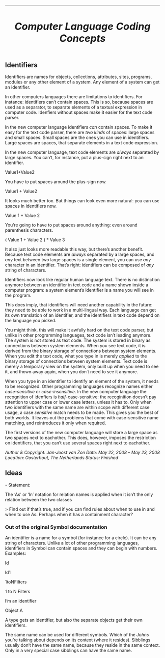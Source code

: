 ﻿|<h1>***Computer Language Coding Concepts***</h1>|
| - |
## **Identifiers**
Identifiers are names for objects, collections, attributes, sites, programs, modules or any other element of a system. Any element of a system can get an identifier.

In other computers languages there are limitations to identifiers. For instance: identifiers can’t contain spaces. This is so, because spaces are used as a separator, to separate elements of a textual expression in computer code. Idenfiers without spaces make it easier for the text code parser.

In the new computer language identifiers *can* contain spaces. To make it easy for the text code parser, there are *two kinds* of spaces: large spaces and small spaces. Small spaces are the ones you can use in identifiers. Large spaces are spaces, that separate elements in a text code expression.

In the new computer language, text code elements are *always* separated by large spaces. You can’t, for instance, put a plus-sign right next to an identifier.

Value1+Value2

You have to put spaces around the plus-sign now.

Value1  +  Value2

It looks much better too. But things can look even more natural: you can use spaces in identifiers now.

Value 1  +  Value 2

You’re going to have to put spaces around anything: even around parenthesis characters.

(  Value 1  +  Value 2  )  \*  Value 3

It also just looks more readable this way, but there’s another benefit. Because text code elements are *always* separated by a large spaces, and *any* text between two large spaces is a single element, you can use *any* character in an identifier. That’s right: identifiers can be composed of *any* string of characters.

Identifiers now look like regular human language text. There is no distinction anymore between an identifier in text code and a name shown inside a computer program: a system element’s identifier is a name you will see in the program.

This does imply, that identifiers will need another capability in the future: they need to be able to work in a multi-lingual way. Each language can get its own translation of an identifier, and the identifiers in text code depend on the language you picked.

You might think, this will make it awfully hard on the text code parser, but unlike in other programming languages, text code isn’t leading anymore. The system is not stored as text code. The system is stored in binary as connections between system elements. When you see text code, it is derived from the binary storage of connections between system elements. When you edit the text code, what you type in is merely *applied* to the binary storage of connections between system elements. Text code is merely a temporary view on the system, only built up when you need to see it, and thown away again, when you don’t need to see it anymore.

When you type in an identifier to identify an element of the system, it needs to be recognized. Other programming languages recognize names either *case-sensitive* or *case-insensitive*. In the new computer language the recognition of idenfiers is *half*-case-sensitive: the recoginition doesn’t pay attention to upper case or lower case letters, unless it has to. Only when two identifiers with the same name are within scope with different case usage, a case *sensitive* match needs to be made. This gives you the best of both worlds. It leaves out the problems that come with case-sensitive name matching, and reintroduces it only when required.

The first versions of the new computer language will store a large space as two spaces next to eachother. This does, however, imposes the restriction on identifiers, that you can’t use several spaces right next to eachother.


*Author & Copyright: Jan-Joost van Zon        Date: May 22, 2008 – May 23, 2008        Location: Oosterhout, The Netherlands        Status: Finished*
## **Ideas**
\- Statement:

The ‘As’ or ‘In’ notation for relation names is applied when it isn’t the only relation between the two classes

\> Find out if that’s true, and if you can find rules about when to use in and when to use As. Perhaps when it has a containment character?
### **Out of the original Symbol documentation**
An identifier is a name for a symbol (for instance for a circle). It can be any string of characters. Unlike a lot of other programming languages, identifiers in Symbol can contain spaces and they can begin with numbers. Examples:



Id

Id1

1toNFilters

1 to N Filters

I’m an identifier

Object A

A type gets an identifier, but also the separate objects get their own identifiers.

The same name can be used for different symbols. Which of the *Johns* you’re talking about depends on its context (where it resides). Sibblings usually don’t have the same name, because they reside in the same context. Only in a very special case sibblings can have the same name.

